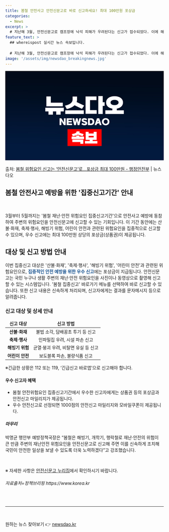 ```yaml
---
title: 봄철 안전사고 안전신문고로 바로 신고하세요! 최대 100만원 포상금
categories:
  - News
excerpt: >
  # 지난해 3월, 안전신문고로 캠프장에 낙석 피해가 우려된다는 신고가 접수되었다. 이에 해당 신고내용은 소관…
feature_text: >
  ## whereispost 실시간 뉴스 속보입니다.

  # 지난해 3월, 안전신문고로 캠프장에 낙석 피해가 우려된다는 신고가 접수되었다. 이에 해당 신고내용은 소관…
image: '/assets/img/newsdao_breakingnews.jpg'
---
```


![뉴스다오 속보](/assets/img/newsdao_breakingnews.jpg)

<p>출처: <a href="https://newsdao.kr/3274" rel="dofollow">봄철 위험요인 신고는 ‘안전신문고’로…포상금 최대 100만원 - 행정안전부</a> | 뉴스다오</p>

<h2>봄철 안전사고 예방을 위한 '집중신고기간' 안내</h2>
<p data-ke-size="size16">&nbsp;</p>
<p>3월부터 5월까지는 '봄철 재난·안전 위험요인 집중신고기간'으로 안전사고 예방에 동참하여 주변의 위험요인을 안전신문고에 신고할 수 있는 기회입니다. 이 기간 동안에는 산불·화재, 축제·행사, 해빙기 위험, 어린이 안전과 관련된 위험요인을 집중적으로 신고할 수 있으며, 우수 신고에는 최대 100만원 상당의 포상금(상품권)이 제공됩니다.</p>
<h2>대상 및 신고 방법 안내</h2>
<p>이번 집중신고 대상은 '산불·화재', '축제·행사', '해빙기 위험', '어린이 안전'과 관련된 위험요인으로, <b><span style="color: #1a5490;">집중적인 안전 예방을 위한 우수 신고</span></b>에는 포상금이 지급됩니다. 안전신문고는 국민 누구나 생활 주변의 재난·안전 위험요인을 사진이나 동영상으로 촬영해 신고할 수 있는 시스템입니다. '봄철 집중신고' 바로가기 메뉴를 선택하여 바로 신고할 수 있습니다. 또한 신고 내용은 신속하게 처리되며, 신고자에게는 결과를 문자메시지 등으로 알려줍니다.</p>
<h3>신고 대상 및 상세 안내</h3>
<table>
	<thead>
		<tr>
			<td style="text-align: center; height: 17px;"><b>신고 대상</b></td>
			<td style="text-align: center; height: 17px;"><b>신고 방법</b></td>
		</tr>
	</thead>
	<tbody>
		<tr>
			<td style="text-align: center; height: 17px;"><b>산불·화재</b></td>
			<td style="text-align: center; height: 17px;">불법 소각, 담배꽁초 투기 등 신고</td>
		</tr>
		<tr>
			<td style="text-align: center; height: 17px;"><b>축제·행사</b></td>
			<td style="text-align: center; height: 17px;">인파밀집 우려, 시설 파손 신고</td>
		</tr>
		<tr>
			<td style="text-align: center; height: 17px;"><b>해빙기 위험</b></td>
			<td style="text-align: center; height: 17px;">균열·붕괴 우려, 비탈면 유실 등 신고</td>
		</tr>
		<tr>
			<td style="text-align: center; height: 17px;"><b>어린이 안전</b></td>
			<td style="text-align: center; height: 17px;">보도블록 파손, 불량식품 신고</td>
		</tr>
	</tbody>
</table>
<p>※긴급한 상황은 112 또는 119, ‘긴급신고 바로앱’으로 신고해야 합니다.</p>
<h4>우수 신고자 혜택</h4>
<ul>
	<li>봄철 안전위험요인 집중신고기간에서 우수한 신고자에게는 상품권 등의 포상금과 안전신고 마일리지가 제공됩니다.</li>
	<li>우수 안전신고로 선정되면 1000점의 안전신고 마일리지와 모바일쿠폰이 제공됩니다.</li>
</ul>
<h5>마무리</h5>
<p>박명균 행안부 예방정책국장은 “봄철은 해빙기, 개학기, 행락철로 재난·안전의 위험이 큰 만큼 주변의 재난안전 위험요인을 안전신문고로 신고해 주면 이를 신속하게 조치해 국민이 안전한 일상을 보낼 수 있도록 더욱 노력하겠다”고 강조했습니다.</p>
<p data-ke-size="size16">&nbsp;</p>
<p>※ 자세한 사항은 <a href="https://www.safetyreport.go.kr">안전신문고 누리집</a>에서 확인하시기 바랍니다.</p>
<h6><i>자료출처=정책브리핑 https://www.korea.kr</i></h6>
<p data-ke-size="size16">&nbsp;</p>
<hr>
<p data-ke-size="size16">&nbsp;</p> 

원하는 뉴스 찾아보기 👉 <a href="https://newsdao.kr" rel="dofollow">newsdao.kr</a>


